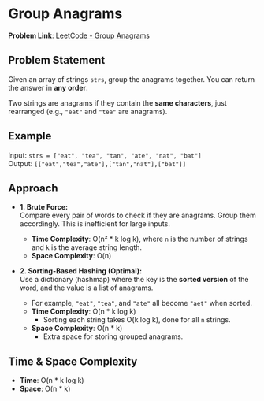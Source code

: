 # Group Anagrams

**Problem Link**: [LeetCode - Group Anagrams](https://leetcode.com/problems/group-anagrams)

## Problem Statement

Given an array of strings `strs`, group the anagrams together. You can return the answer in **any order**.

Two strings are anagrams if they contain the **same characters**, just rearranged (e.g., `"eat"` and `"tea"` are anagrams).

## Example

Input: `strs = ["eat", "tea", "tan", "ate", "nat", "bat"]`  
Output: `[["eat","tea","ate"],["tan","nat"],["bat"]]`

## Approach

- **1. Brute Force:**  
  Compare every pair of words to check if they are anagrams. Group them accordingly. This is inefficient for large inputs.  
  - **Time Complexity**: O(n² * k log k), where `n` is the number of strings and `k` is the average string length.  
  - **Space Complexity**: O(n)

- **2. Sorting-Based Hashing (Optimal):**  
  Use a dictionary (hashmap) where the key is the **sorted version** of the word, and the value is a list of anagrams.  
  - For example, `"eat"`, `"tea"`, and `"ate"` all become `"aet"` when sorted.  
  - **Time Complexity**: O(n * k log k)  
    - Sorting each string takes O(k log k), done for all `n` strings.  
  - **Space Complexity**: O(n * k)  
    - Extra space for storing grouped anagrams.

## Time & Space Complexity

- **Time**: O(n * k log k)  
- **Space**: O(n * k)

